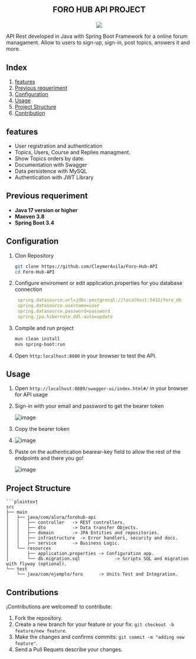 ## <P align="center"> FORO HUB API PROJECT</P>

<p align="center">
  <img src="https://github.com/user-attachments/assets/9db3369e-9f26-4fdc-8ec0-f69afe7baa25">
</p>
API Rest developed in Java with Spring Boot Framework for a online forum managament. Allow to users to sign-up, sign-in, post topics, answers it and more.

## Index

1. [features](#features)
2. [Previous requeriment](#previous-requeriment)
3. [Configuration](#configuration)
4. [Usage](#usage)
5. [Project Structure](#project-structure)
6. [Contribution](#contributions)

## features

- User registration and authentication
- Topics, Users, Course and Replies managment.
- Show Topics orders by date.
- Documentation with Swagger
- Data persistence with MySQL
- Authentication with JWT Library

## Previous requeriment
- **Java 17 version or higher**
- **Maeven 3.8**
- **Spring Boot 3.4**

## Configuration 

  1. Clon Repository
     
     ```bash
     git clone https://github.com/CleymerAvila/Foro-Hub-API
     cd Foro-Hub-API
  2. Configure enviroment or edit application.properties for you database connection

     ```yaml
      spring.datasource.url=jdbc:postgresql://localhost:5432/foro_db
      spring.datasource.username=user
      spring.datasource.password=password
      spring.jpa.hibernate.ddl-auto=update

  3. Compile and run project

     ```bash
     mvn clean install
     mvn spring-boot:run
     
  4. Open `http:localhost:8080` in your browser to test the API.


## Usage

 1. Open `http://localhost:8080/swagger-ui/index.html#/` in your browser for API usage
 2. Sign-in with your email and password to get the bearer token
    
    ![image](https://github.com/user-attachments/assets/41e58795-1853-4d74-bf73-73b77caf4c67)
    
 3. Copy the bearer token

 4. ![image](https://github.com/user-attachments/assets/78624638-dc6d-4473-8e3f-8337207e1660)

 5. Paste on the authentication bearear-key field to allow the rest of the endpoints and there you go!

    ![image](https://github.com/user-attachments/assets/307455c1-6581-4428-872a-9a8701ba6752)


## Project Structure

    ```plaintext
    src
    ├── main
    │   ├── java/com/alura/forohub-api
    │   │   ├── controller   -> REST controllers.
    │   │   ├── dto          -> Data transfer Objects.
    │   │   ├── domain       -> JPA Entities and repositories.
    │   │   ├── infrastructure  -> Error handlers, security and docs.
    │   │   ├── service      -> Business Logic.
    │   └── resources
    │       ├── application.properties -> Configuration app.
    │       └── db.migration.sql             -> Scripts SQL and migration with flyway (optional).
    └── test
        └── java/com/ejemplo/foro      -> Units Test and Integration.


## Contributions

¡Contributions are welcomed! to contribute:

1. Fork the repository.
2. Create a new branch for your feature or your fix: `git checkout -b feature/new feature`.
3. Make the changes and confirms commits: `git commit -m "adding new feature"`.
4. Send a Pull Requets describe your changes.


